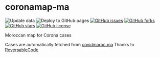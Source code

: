 # coronamap-ma

![Update data](https://github.com/mehdibo/coronamap-ma/workflows/Update%20data/badge.svg?event=schedule)
![Deploy to GitHub pages](https://github.com/mehdibo/coronamap-ma/workflows/Deploy%20to%20GitHub%20pages/badge.svg)
[![GitHub issues](https://img.shields.io/github/issues/mehdibo/coronamap-ma)](https://github.com/mehdibo/coronamap-ma/issues)
[![GitHub forks](https://img.shields.io/github/forks/mehdibo/coronamap-ma)](https://github.com/mehdibo/coronamap-ma/network)
[![GitHub stars](https://img.shields.io/github/stars/mehdibo/coronamap-ma)](https://github.com/mehdibo/coronamap-ma/stargazers)
[![GitHub license](https://img.shields.io/github/license/mehdibo/coronamap-ma)](https://github.com/mehdibo/coronamap-ma/blob/master/LICENSE)

Moroccan map for Corona cases

Cases are automatically fetched from [covidmaroc.ma](http://covidmaroc.ma)
Thanks to [ReversableCode](https://github.com/ReversableCode)
